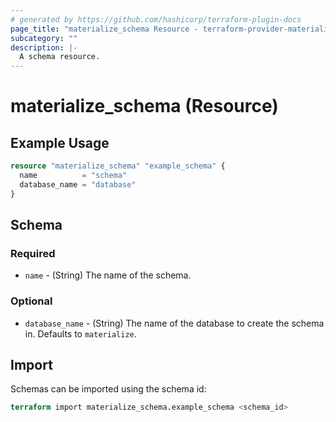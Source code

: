```yaml
---
# generated by https://github.com/hashicorp/terraform-plugin-docs
page_title: "materialize_schema Resource - terraform-provider-materialize"
subcategory: ""
description: |-
  A schema resource.
---
```


# materialize_schema (Resource)


## Example Usage

```terraform
resource "materialize_schema" "example_schema" {
  name          = "schema"
  database_name = "database"
}
```

## Schema

### Required

- `name` - (String) The name of the schema.

### Optional

- `database_name` - (String) The name of the database to create the schema in. Defaults to `materialize`.

## Import

Schemas can be imported using the schema id:

```terraform
terraform import materialize_schema.example_schema <schema_id>
```
